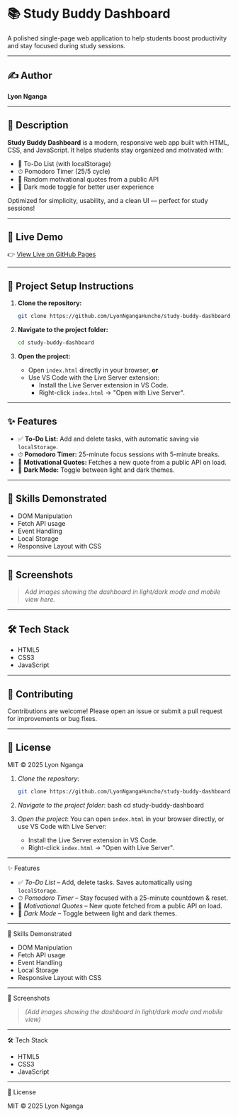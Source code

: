 # 📚 Study Buddy Dashboard

A polished single-page web application to help students boost productivity and stay focused during study sessions.

---

## ✍ Author

**Lyon Nganga**

---

## 📘 Description

**Study Buddy Dashboard** is a modern, responsive web app built with HTML, CSS, and JavaScript. It helps students stay organized and motivated with:

- 📝 To-Do List (with localStorage)
- ⏱ Pomodoro Timer (25/5 cycle)
- 💬 Random motivational quotes from a public API
- 🌙 Dark mode toggle for better user experience

Optimized for simplicity, usability, and a clean UI — perfect for study sessions!

---

## 🚀 Live Demo

👉 [View Live on GitHub Pages](https://LyonNgangaHuncho.github.io/study-buddy-dashboard/)

---

## 📁 Project Setup Instructions

1. **Clone the repository:**
   ```bash
   git clone https://github.com/LyonNgangaHuncho/study-buddy-dashboard.git
   ```

2. **Navigate to the project folder:**
   ```bash
   cd study-buddy-dashboard
   ```

3. **Open the project:**
   - Open `index.html` directly in your browser, **or**
   - Use VS Code with the Live Server extension:
     - Install the Live Server extension in VS Code.
     - Right-click `index.html` → "Open with Live Server".

---

## ✨ Features

- ✅ **To-Do List:** Add and delete tasks, with automatic saving via `localStorage`.
- ⏱ **Pomodoro Timer:** 25-minute focus sessions with 5-minute breaks.
- 💬 **Motivational Quotes:** Fetches a new quote from a public API on load.
- 🌙 **Dark Mode:** Toggle between light and dark themes.

---

## 🧠 Skills Demonstrated

- DOM Manipulation
- Fetch API usage
- Event Handling
- Local Storage
- Responsive Layout with CSS

---

## 📸 Screenshots

> _Add images showing the dashboard in light/dark mode and mobile view here._

---

## 🛠 Tech Stack

- HTML5
- CSS3
- JavaScript

---

## 🤝 Contributing

Contributions are welcome! Please open an issue or submit a pull request for improvements or bug fixes.

---

## 📄 License

MIT © 2025 Lyon Nganga


1. *Clone the repository*:
   ```bash
   git clone https://github.com/LyonNgangaHuncho/study-buddy-dashboard.git 

2. *Navigate to the project folder*:
   bash
   cd study-buddy-dashboard
   

3. *Open the project*:
   You can open `index.html` in your browser directly, or use VS Code with Live Server:
   - Install the Live Server extension in VS Code.
   - Right-click `index.html` → "Open with Live Server".

---

✨ Features

- ✅ *To-Do List* – Add, delete tasks. Saves automatically using `localStorage`.
- ⏱ *Pomodoro Timer* – Stay focused with a 25-minute countdown & reset.
- 💬 *Motivational Quotes* – New quote fetched from a public API on load.
- 🌙 *Dark Mode* – Toggle between light and dark themes.

---

🧠 Skills Demonstrated

- DOM Manipulation
- Fetch API usage
- Event Handling
- Local Storage
- Responsive Layout with CSS

---

📸 Screenshots

> *(Add images showing the dashboard in light/dark mode and mobile view)*

---

🛠 Tech Stack

- HTML5
- CSS3
- JavaScript 

---


📄 License

MIT © 2025 Lyon Nganga